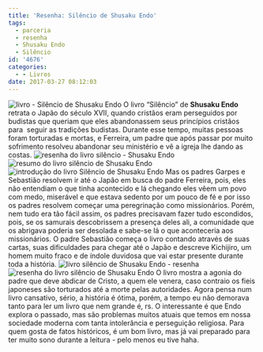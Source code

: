 ```yaml
---
title: 'Resenha: Silêncio de Shusaku Endo'
tags:
  - parceria
  - resenha
  - Shusaku Endo
  - Silêncio
id: '4676'
categories:
  - - Livros
date: 2017-03-27 08:12:03
---
```


![livro - Silêncio de Shusaku Endo ](http://natalia.blog.br/wp-content/uploads/2017/03/resenha-silêncio-de-Shusaku-Endo.jpg) O livro “Silêncio” de **Shusaku Endo** retrata o Japão do século XVII, quando cristãos eram perseguidos por budistas que queriam que eles abandonassem seus princípios cristãos para  seguir as tradições budistas. Durante esse tempo, muitas pessoas foram torturadas e mortas, e Ferreira, um padre que após passar por muito sofrimento resolveu abandonar seu ministério e vê a igreja lhe dando as costas. ![resenha do livro silêncio - Shusaku Endo ](http://natalia.blog.br/wp-content/uploads/2017/03/lombada-do-livro-silêncio-de-Shusaku-Endo.jpg) ![resumo do livro silêncio de Shusaku Endo](http://natalia.blog.br/wp-content/uploads/2017/03/páginas-do-livro-silêncio-de-Shusaku-Endo.jpg) ![introdução do livro Silêncio de Shusaku Endo](http://natalia.blog.br/wp-content/uploads/2017/03/livro-Silêncio-Shusaku-Endo.jpg) Mas os padres Garpes e Sebastião resolvem ir até o Japão em busca do padre Ferreira, pois, eles não entendiam o que tinha acontecido e lá chegando eles vêem um povo com medo, miserável e que estava sedento por um pouco de fé e por isso os padres resolvem começar uma peregrinação como missionários. Porém, nem tudo era tão fácil assim, os padres precisavam fazer tudo escondidos, pois, se os samurais descobrissem a presença deles ali, a comunidade que os abrigava poderia ser desolada e sabe-se lá o que aconteceria aos missionários. O padre Sebastião começa o livro contando através de suas cartas, suas dificuldades para chegar até o Japão e descreve Kichijiro, um homem muito fraco e de índole duvidosa que vai estar presente durante toda a história. ![livro silêncio de Shusaku Endo - resenha](http://natalia.blog.br/wp-content/uploads/2017/03/contra-capa-livro-silêncio-Shusaku-Endo.jpg) ![resenha do livro silêncio de Shusaku Endo](http://natalia.blog.br/wp-content/uploads/2017/03/capa-livro-silêncio-de-Shusaku-Endo.jpg) O livro mostra a agonia do padre que deve abdicar de Cristo, a quem ele venera, caso contraio os fieis japoneses são torturados até a morte pelas autoridades. Agora pensa num livro cansativo, sério, a história é ótima, porém, a tempo eu não demorava tanto para ler um livro que nem grande é, rs. O interessante é que Endo explora o passado, mas são problemas muitos atuais que temos em nossa sociedade moderna com tanta intolerância e perseguição religiosa. Para quem gosta de fatos históricos, é um bom livro, mas já vai preparado para ter muito sono durante a leitura - pelo menos eu tive haha.